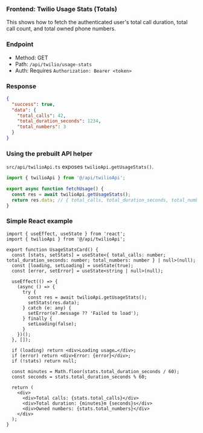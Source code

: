 ### Frontend: Twilio Usage Stats (Totals)

This shows how to fetch the authenticated user's total call duration, total call count, and total owned phone numbers.

### Endpoint

- Method: GET
- Path: `/api/twilio/usage-stats`
- Auth: Requires `Authorization: Bearer <token>`

### Response

```json
{
  "success": true,
  "data": {
    "total_calls": 42,
    "total_duration_seconds": 1234,
    "total_numbers": 3
  }
}
```

### Using the prebuilt API helper

`src/api/twilioApi.ts` exposes `twilioApi.getUsageStats()`.

```ts
import { twilioApi } from '@/api/twilioApi';

export async function fetchUsage() {
  const res = await twilioApi.getUsageStats();
  return res.data; // { total_calls, total_duration_seconds, total_numbers }
}
```

### Simple React example

```tsx
import { useEffect, useState } from 'react';
import { twilioApi } from '@/api/twilioApi';

export function UsageStatsCard() {
  const [stats, setStats] = useState<{ total_calls: number; total_duration_seconds: number; total_numbers: number } | null>(null);
  const [loading, setLoading] = useState(true);
  const [error, setError] = useState<string | null>(null);

  useEffect(() => {
    (async () => {
      try {
        const res = await twilioApi.getUsageStats();
        setStats(res.data);
      } catch (e: any) {
        setError(e?.message ?? 'Failed to load');
      } finally {
        setLoading(false);
      }
    })();
  }, []);

  if (loading) return <div>Loading usage…</div>;
  if (error) return <div>Error: {error}</div>;
  if (!stats) return null;

  const minutes = Math.floor(stats.total_duration_seconds / 60);
  const seconds = stats.total_duration_seconds % 60;

  return (
    <div>
      <div>Total calls: {stats.total_calls}</div>
      <div>Total duration: {minutes}m {seconds}s</div>
      <div>Owned numbers: {stats.total_numbers}</div>
    </div>
  );
}
```



